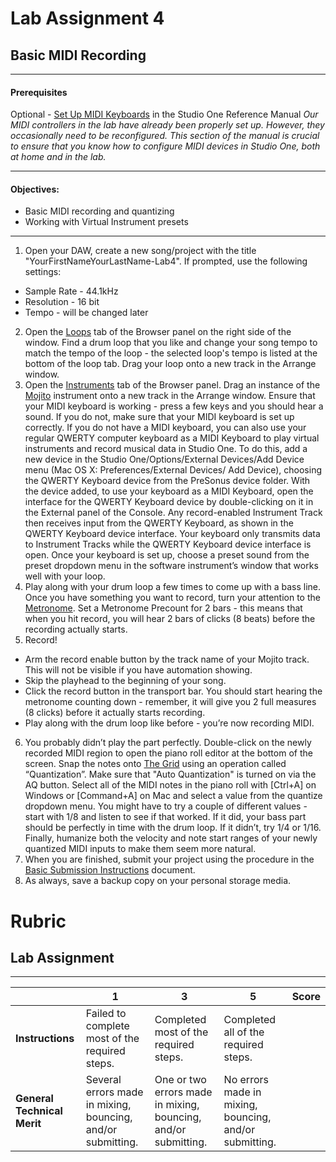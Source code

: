# Lab Assignment 4
## Basic MIDI Recording

---

#### Prerequisites

Optional - [Set Up MIDI Keyboards](../DAW-instructions/setup-midi-keyboards.md) in the Studio One Reference Manual
*Our MIDI controllers in the lab have already been properly set up. However, they occasionally need to be reconfigured.
This section of the manual is crucial to ensure that you know how to configure MIDI devices in Studio One, both at home and in the lab.*

---

#### Objectives:
  * Basic MIDI recording and quantizing
  * Working with Virtual Instrument presets

---

1. Open your DAW, create a new song/project with the title "YourFirstNameYourLastName-Lab4". If prompted, use the following settings:
  * Sample Rate - 44.1kHz
  * Resolution - 16 bit
  * Tempo - will be changed later
2. Open the [Loops](../DAW-instructions/loops-tab.md) tab of the Browser panel on the right side of the window. Find a drum loop that you like and change your song tempo to match the tempo of the loop - the selected loop's tempo is listed at the bottom of the loop tab. Drag your loop onto a new track in the Arrange window.
3. Open the [Instruments](../DAW-instructions/browsing-for-instruments.md) tab of the Browser panel. Drag an instance of the [Mojito](../DAW-instructions/mojito.md) instrument onto a new track in the Arrange window. Ensure that your MIDI keyboard is working - press a few keys and you should hear a sound. If you do not, make sure that your MIDI keyboard is set up correctly. If you do not have a MIDI keyboard, you can also use your regular QWERTY computer keyboard as a MIDI Keyboard to play virtual instruments and record musical data in Studio One. To do this, add a new device in the Studio One/Options/External Devices/Add Device menu (Mac OS X: Preferences/External Devices/ Add Device), choosing the QWERTY Keyboard device from the PreSonus device folder. With the device added, to use your keyboard as a MIDI Keyboard, open the interface for the QWERTY Keyboard device by double-clicking on it in the External panel of the Console. Any record-enabled Instrument Track then receives input from the QWERTY Keyboard, as shown in the QWERTY Keyboard device interface. Your keyboard only transmits data to Instrument Tracks while the QWERTY Keyboard device interface is open. Once your keyboard is set up, choose a preset sound from the preset dropdown menu in the software instrument’s window that works well with your loop.
4. Play along with your drum loop a few times to come up with a bass line. Once you have something you want to record, turn your attention to the [Metronome](../DAW-instructions/metronome-control.md). Set a Metronome Precount for 2 bars - this means that when you hit record, you will hear 2 bars of clicks (8 beats) before the recording actually starts.
5. Record!
  * Arm the record enable button by the track name of your Mojito track. This will not be visible if you have automation showing.
  * Skip the playhead to the beginning of your song.
  * Click the record button in the transport bar. You should start hearing the metronome counting down - remember, it will give you 2 full measures (8 clicks) before it actually starts recording.
  * Play along with the drum loop like before - you’re now recording MIDI.
6. You probably didn’t play the part perfectly. Double-click on the newly recorded MIDI region to open the piano roll editor at the bottom of the screen. Snap the notes onto [The Grid](../DAW-instructions/the-grid.md) using an operation called “Quantization”. Make sure that "Auto Quantization" is turned on via the AQ button. Select all of the MIDI notes in the piano roll with [Ctrl+A] on Windows or [Command+A] on Mac and select a value from the quantize dropdown menu. You might have to try a couple of different values - start with 1/8 and listen to see if that worked. If it did, your bass part should be perfectly in time  with the drum loop. If it didn’t, try 1/4 or 1/16. Finally, humanize both the velocity and note start ranges of your newly quantized MIDI inputs to make them seem more natural.
7. When you are finished, submit your project using the procedure in the [Basic Submission Instructions](../DAW-instructions/basic-submission-instructions.md#submitting-a-project) document.
8. As always, save a backup copy on your personal storage media.

# Rubric
## Lab Assignment
---

| | **1** | **3** | **5** | **Score**
| --- | --- | --- | --- | ---
| **Instructions** | Failed to complete most of the required steps. | Completed most of the required steps. | Completed all of the required steps. | |
| **General Technical Merit** | Several errors made in mixing, bouncing, and/or submitting. | One or two errors made in mixing, bouncing, and/or submitting. | No errors made in mixing, bouncing, and/or submitting. | | |

